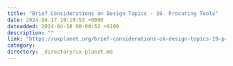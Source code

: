```yaml
---
title: "Brief Considerations on Design Topics - 19. Procuring Tools"
date: 2024-04-17 19:19:53 +0000
dateadded: 2024-04-18 00:00:52 +0100
description: ""
link: "https://uxplanet.org/brief-considerations-on-design-topics-19-procuring-tools-3afcabeaeca7?source=rss----819cc2aaeee0---4"
category:
directory: _directory/ux-planet.md
---
```

